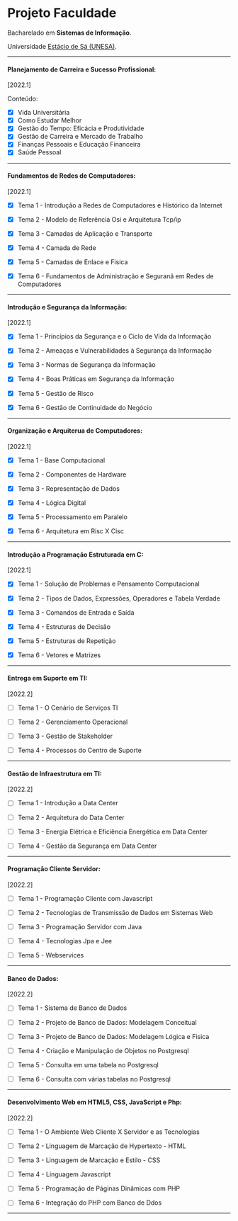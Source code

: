 # Projeto Faculdade

Bacharelado em **Sistemas de Informação**.

Universidade [Estácio de Sá (UNESA)](https://estacio.br/).

---

#### Planejamento de Carreira e Sucesso Profissional:

[2022.1]

Conteúdo:
- [x] Vida Universitária
- [x] Como Estudar Melhor
- [x] Gestão do Tempo: Eficácia e Produtividade
- [x] Gestão de Carreira e Mercado de Trabalho
- [x] Finanças Pessoais e Educação Financeira
- [x] Saúde Pessoal

---

#### Fundamentos de Redes de Computadores:

[2022.1]

- [x] Tema 1 - Introdução a Redes de Computadores e Histórico da Internet

- [x] Tema 2 - Modelo de Referência Osi e Arquitetura Tcp/ip

- [x] Tema 3 - Camadas de Aplicação e Transporte

- [x] Tema 4 - Camada de Rede

- [x] Tema 5 - Camadas de Enlace e Fisica

- [x] Tema 6 - Fundamentos de Administração e Seguranã em Redes de Computadores

---

#### Introdução e Segurança da Informação:

[2022.1]

- [x] Tema 1 - Princípios da Segurança e o Ciclo de Vida da Informação

- [x] Tema 2 - Ameaças e Vulnerabilidades à Segurança da Informação

- [x] Tema 3 - Normas de Segurança da Informação

- [x] Tema 4 - Boas Práticas em Segurança da Informação

- [x] Tema 5 - Gestão de Risco

- [x] Tema 6 - Gestão de Continuidade do Negócio

---

#### Organização e Arquiterua de Computadores:

[2022.1]

- [x] Tema 1 - Base Computacional

- [x] Tema 2 - Componentes de Hardware

- [x] Tema 3 - Representação de Dados

- [x] Tema 4 - Lógica Digital

- [x] Tema 5 - Processamento em Paralelo

- [x] Tema 6 - Arquitetura em Risc X Cisc

---

#### Introdução a Programação Estruturada em C:

[2022.1]

- [x] Tema 1 - Solução de Problemas e Pensamento Computacional

- [x] Tema 2 - Tipos de Dados, Expressões, Operadores e Tabela Verdade

- [x] Tema 3 - Comandos de Entrada e Saída

- [x] Tema 4 - Estruturas de Decisão

- [x] Tema 5 - Estruturas de Repetição

- [x] Tema 6 - Vetores e Matrizes

---

#### Entrega em Suporte em TI:

[2022.2]

- [ ] Tema 1 - O Cenário de Serviços TI

- [ ] Tema 2 - Gerenciamento Operacional

- [ ] Tema 3 - Gestão de Stakeholder

- [ ] Tema 4 - Processos do Centro de Suporte

---

#### Gestão de Infraestrutura em TI:

[2022.2]

- [ ] Tema 1 - Introdução a Data Center

- [ ] Tema 2 - Arquitetura do Data Center

- [ ] Tema 3 - Energia Elétrica e Eficiência Energética em Data Center

- [ ] Tema 4 - Gestão da Segurança em Data Center

---

#### Programação Cliente Servidor:

[2022.2]

- [ ] Tema 1 - Programação Cliente com Javascript

- [ ] Tema 2 - Tecnologias de Transmissão de Dados em Sistemas Web

- [ ] Tema 3 - Programação Servidor com Java

- [ ] Tema 4 - Tecnologias Jpa e Jee

- [ ] Tema 5 - Webservices

---

#### Banco de Dados:

[2022.2]

- [ ] Tema 1 - Sistema de Banco de Dados

- [ ] Tema 2 - Projeto de Banco de Dados: Modelagem Conceitual

- [ ] Tema 3 - Projeto de Banco de Dados: Modelagem Lógica e Fisica

- [ ] Tema 4 - Criação e Manipulação de Objetos no Postgresql

- [ ] Tema 5 - Consulta em uma tabela no Postgresql

- [ ] Tema 6 - Consulta com várias tabelas no Postgresql

---

#### Desenvolvimento Web em HTML5, CSS, JavaScript e Php:

[2022.2]

- [ ] Tema 1 - O Ambiente Web Cliente X Servidor e as Tecnologias

- [ ] Tema 2 - Linguagem de Marcação de Hypertexto - HTML

- [ ] Tema 3 - Linguagem de Marcação e Estilo - CSS

- [ ] Tema 4 - Linguagem Javascript

- [ ] Tema 5 - Programação de Páginas Dinâmicas com PHP

- [ ] Tema 6 - Integração do PHP com Banco de Ddos

---